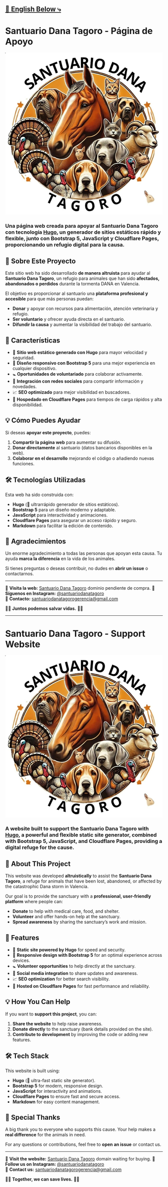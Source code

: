 ## [💼 English Below ⤷](#santuario-dana-tagoro---support-website)

# Santuario Dana Tagoro - Página de Apoyo

![Santuario Dana Tagoro](logo.jpg)

### Una página web creada para apoyar al **Santuario Dana Tagoro** con tecnología [Hugo](https://gohugo.io/), un generador de sitios estáticos rápido y flexible, junto con **Bootstrap 5, JavaScript y Cloudflare Pages**, proporcionando un refugio digital para la causa.

## 🏡 Sobre Este Proyecto

Este sitio web ha sido desarrollado **de manera altruista** para ayudar al **Santuario Dana Tagoro**, un refugio para animales que han sido **afectados, abandonados o perdidos** durante la tormenta DANA en Valencia.

El objetivo es proporcionar al santuario una **plataforma profesional y accesible** para que más personas puedan:
- **Donar** y apoyar con recursos para alimentación, atención veterinaria y refugio.
- **Ser voluntario** y ofrecer ayuda directa en el santuario.
- **Difundir la causa** y aumentar la visibilidad del trabajo del santuario.

## 🎯 Características
- 📌 **Sitio web estático generado con Hugo** para mayor velocidad y seguridad.
- 💚 **Diseño responsivo con Bootstrap 5** para una mejor experiencia en cualquier dispositivo.
- 🚼 **Oportunidades de voluntariado** para colaborar activamente.
- 📲 **Integración con redes sociales** para compartir información y novedades.
- 📈 **SEO optimizado** para mejor visibilidad en buscadores.
- 🚀 **Hospedado en Cloudflare Pages** para tiempos de carga rápidos y alta disponibilidad.

## 💡 Cómo Puedes Ayudar
Si deseas **apoyar este proyecto**, puedes:
1. **Compartir la página web** para aumentar su difusión.
2. **Donar directamente** al santuario (datos bancarios disponibles en la web).
3. **Colaborar en el desarrollo** mejorando el código o añadiendo nuevas funciones.

## 🛠️ Tecnologías Utilizadas
Esta web ha sido construida con:
- **Hugo** (🚀 ultrarrápido generador de sitios estáticos).
- **Bootstrap 5** para un diseño moderno y adaptable.
- **JavaScript** para interactividad y animaciones.
- **Cloudflare Pages** para asegurar un acceso rápido y seguro.
- **Markdown** para facilitar la edición de contenido.

## 💖 Agradecimientos
Un enorme agradecimiento a todas las personas que apoyan esta causa. Tu ayuda **marca la diferencia** en la vida de los animales.

Si tienes preguntas o deseas contribuir, no dudes en **abrir un issue** o contactarnos.

---

💜 **Visita la web:** [Santuario Dana Tagoro](https://santuariodanatagoro.org) dominio pendiente de compra.
📸 **Síguenos en Instagram:** [@santuariodanatagoro](https://www.instagram.com/santuariodanatagoro/)  
📧 **Contacto:** [santuariodanatagorogerencia@gmail.com](mailto:santuariodanatagorogerencia@gmail.com)

🌿🐾 **Juntos podemos salvar vidas.** 🐾🌿

---

# Santuario Dana Tagoro - Support Website

![Santuario Dana Tagoro](logo.jpg)

### A website built to support the **Santuario Dana Tagoro** with [Hugo](https://gohugo.io/), a powerful and flexible static site generator, combined with **Bootstrap 5, JavaScript, and Cloudflare Pages**, providing a digital refuge for the cause.

## 🏡 About This Project

This website was developed **altruistically** to assist the **Santuario Dana Tagoro**, a refuge for animals that have been lost, abandoned, or affected by the catastrophic Dana storm in Valencia.

Our goal is to provide the sanctuary with a **professional, user-friendly platform** where people can:
- **Donate** to help with medical care, food, and shelter.
- **Volunteer** and offer hands-on help at the sanctuary.
- **Spread awareness** by sharing the sanctuary’s work and mission.

## 🎯 Features
- 📌 **Static site powered by Hugo** for speed and security.
- 💚 **Responsive design with Bootstrap 5** for an optimal experience across devices.
- 🚼 **Volunteer opportunities** to help directly at the sanctuary.
- 📲 **Social media integration** to share updates and awareness.
- 📈 **SEO optimization** for better search visibility.
- 🚀 **Hosted on Cloudflare Pages** for fast performance and reliability.

## 💡 How You Can Help
If you want to **support this project**, you can:
1. **Share the website** to help raise awareness.
2. **Donate directly** to the sanctuary (bank details provided on the site).
3. **Contribute to development** by improving the code or adding new features.

## 🛠️ Tech Stack
This website is built using:
- **Hugo** (🚀 ultra-fast static site generator).
- **Bootstrap 5** for modern, responsive design.
- **JavaScript** for interactivity and animations.
- **Cloudflare Pages** to ensure fast and secure access.
- **Markdown** for easy content management.

## 💖 Special Thanks
A big thank you to everyone who supports this cause. Your help makes a **real difference** for the animals in need.

For any questions or contributions, feel free to **open an issue** or contact us.

---

💜 **Visit the website:** [Santuario Dana Tagoro](https://santuariodanatagoro.org) domain waiting for buying.
📸 **Follow us on Instagram:** [@santuariodanatagoro](https://www.instagram.com/santuariodanatagoro/)  
📧 **Contact us:** [santuariodanatagorogerencia@gmail.com](mailto:santuariodanatagorogerencia@gmail.com)

🌿🐾 **Together, we can save lives.** 🐾🌿